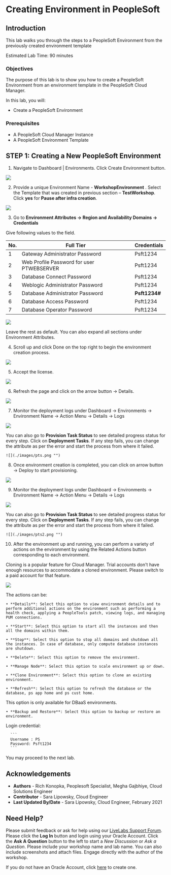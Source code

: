 # Creating Environment in PeopleSoft

## Introduction

This lab walks you through the steps to a PeopleSoft Environment from the previously created environment template

Estimated Lab Time: 90 minutes

### Objectives

The purpose of this lab is to show you how to create a PeopleSoft Environment from an environment template in the PeopleSoft Cloud Manager.

In this lab, you will:
* Create a PeopleSoft Environment

### Prerequisites
- A PeopleSoft Cloud Manager Instance
- A PeopleSoft Environment Template 

## **STEP 1**: Creating a New PeopleSoft Environment

1. 	Navigate to Dashboard | Environments.  Click Create Environment button.

  ![](./images/e1.png "")

2. 	Provide a unique Environment Name - **WorkshopEnvironment** . Select the Template that was created in previous section – **TestWorkshop**. Click **yes** for **Pause after infra creation**.  

  ![](./images/workshop.png "")

3. Go to **Environment Attributes -> Region and Availability Domains -> Credentials**

  Give following values to the field.

  No. | Full Tier | Credentials
  --- | --------- | -----------
  1 | Gateway Administrator Password | Psft1234
  2 | Web Profile Password for user PTWEBSERVER | Psft1234
  3 | Database Connect Password | Psft1234
  4 | Weblogic Administrator Password | Psft1234
  5 | Database Administrator Password | **Psft1234#**
  6 | Database Access Password | Psft1234
  7 | Database Operator Password | Psft1234

  ![](./images/e3.png "")

  Leave the rest as default. You can also expand all sections under Environment Attributes. 

4. Scroll up and click Done on the top right to begin the environment creation process. 

  ![](./images/e4.png "")

5. Accept the license. 

  ![](./images/e5.png "")

6. Refresh the page and click on the arrow button -> Details.

  ![](./images/create1.png "")

7. Monitor the deployment logs under Dashboard -> Environments -> Environment Name -> Action Menu -> Details -> Logs

  ![](./images/cl.png "")

  You can also go to **Provision Task Status** to see detailed progress status for every step. Click on **Deployment Tasks**. If any step fails, you can change the attribute as per the error and start the process from where it failed.

    ![](./images/pts.png "")

8. Once environment creation is completed, you can click on arrow button -> Deploy to start provisioning.

  ![](./images/create2.png "")

9. Monitor the deployment logs under Dashboard -> Environments -> Environment Name -> Action Menu -> Details -> Logs

  ![](./images/e10.png "")

  You can also go to **Provision Task Status** to see detailed progress status for every step. Click on **Deployment Tasks**. If any step fails, you can change the attribute as per the error and start the process from where it failed.

    ![](./images/pts2.png "")

10. After the environment up and running, you can perform a variety of actions on the environment by using the Related Actions button corresponding to each environment. 

  Cloning is a popular feature for Cloud Manager. Trial accounts don't have enough resources to accommodate a cloned environment. Please switch to a paid account for that feature.

  ![](./images/e11.png "")

  The actions can be:

    • **Details**: Select this option to view environment details and to perform additional actions on the environment such as performing a health check, applying a PeopleTools patch, viewing logs, and managing PUM connections.

    • **Start**: Select this option to start all the instances and then all the domains within them.

    • **Stop**: Select this option to stop all domains and shutdown all the instances. In case of database, only compute database instances are shutdown.

    • **Delete**: Select this option to remove the environment.

    • **Manage Node**: Select this option to scale environment up or down.

    • **Clone Environment**: Select this option to clone an existing environment.

    • **Refresh**: Select this option to refresh the database or the database, ps app home and ps cust home.  
  This option is only available for DBaaS environments.

    • **Backup and Restore**: Select this option to backup or restore an environment.

  Login credential: 

      ```
      Username : PS
      Password: Psft1234
      ```

You may proceed to the next lab.

## Acknowledgements
* **Authors** - Rich Konopka, Peoplesoft Specialist, Megha Gajbhiye, Cloud Solutions Engineer
* **Contributor** -  Sara Lipowsky, Cloud Engineer
* **Last Updated By/Date** - Sara Lipowsky, Cloud Engineer, February 2021

## Need Help?
Please submit feedback or ask for help using our [LiveLabs Support Forum](https://community.oracle.com/tech/developers/categories/Migrate%20SaaS%20to%20OCI). Please click the **Log In** button and login using your Oracle Account. Click the **Ask A Question** button to the left to start a *New Discussion* or *Ask a Question*.  Please include your workshop name and lab name.  You can also include screenshots and attach files.  Engage directly with the author of the workshop.

If you do not have an Oracle Account, click [here](https://profile.oracle.com/myprofile/account/create-account.jspx) to create one.